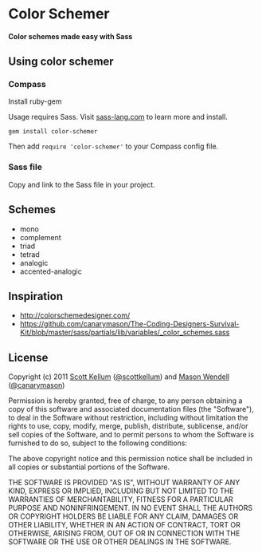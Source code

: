 # Color Schemer

#### Color schemes made easy with Sass

## Using color schemer

### Compass

Install ruby-gem

Usage requires Sass. Visit [sass-lang.com](http://sass-lang.com) to learn more and install.

`gem install color-schemer`

Then add `require 'color-schemer'` to your Compass config file.

### Sass file

Copy and link to the Sass file in your project.

## Schemes

* mono
* complement
* triad
* tetrad
* analogic
* accented-analogic

## Inspiration

* http://colorschemedesigner.com/
* https://github.com/canarymason/The-Coding-Designers-Survival-Kit/blob/master/sass/partials/lib/variables/_color_schemes.sass

## License

Copyright (c) 2011 [Scott Kellum](http://www.scottkellum.com/) ([@scottkellum](http://twitter.com/scottkellum)) and [Mason Wendell](http://thecodingdesigner.com/) ([@canarymason](http://twitter.com/canarymason))

Permission is hereby granted, free of charge, to any person obtaining a copy of this software and associated documentation files (the "Software"), to deal in the Software without restriction, including without limitation the rights to use, copy, modify, merge, publish, distribute, sublicense, and/or sell copies of the Software, and to permit persons to whom the Software is furnished to do so, subject to the following conditions:

The above copyright notice and this permission notice shall be included in all copies or substantial portions of the Software.

THE SOFTWARE IS PROVIDED "AS IS", WITHOUT WARRANTY OF ANY KIND, EXPRESS OR IMPLIED, INCLUDING BUT NOT LIMITED TO THE WARRANTIES OF MERCHANTABILITY, FITNESS FOR A PARTICULAR PURPOSE AND NONINFRINGEMENT. IN NO EVENT SHALL THE AUTHORS OR COPYRIGHT HOLDERS BE LIABLE FOR ANY CLAIM, DAMAGES OR OTHER LIABILITY, WHETHER IN AN ACTION OF CONTRACT, TORT OR OTHERWISE, ARISING FROM, OUT OF OR IN CONNECTION WITH THE SOFTWARE OR THE USE OR OTHER DEALINGS IN THE SOFTWARE.